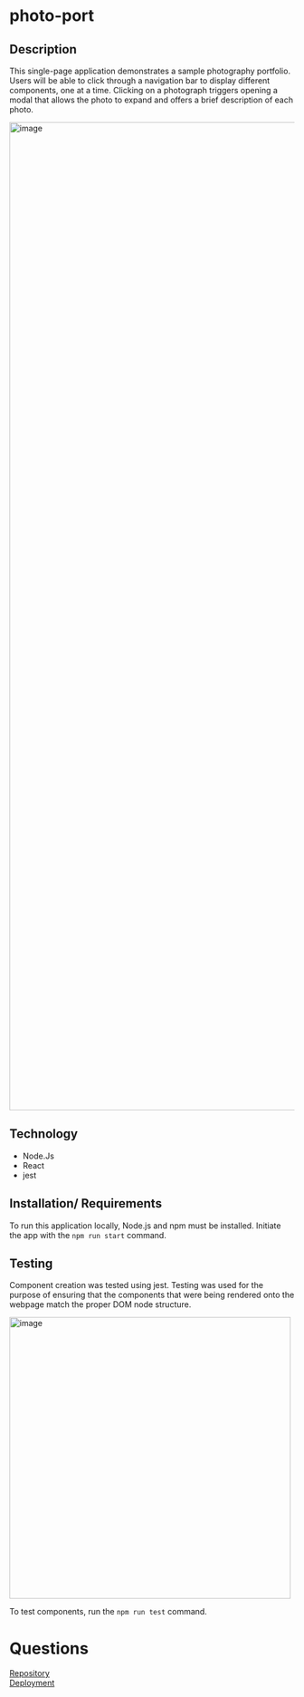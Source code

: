 # photo-port

## Description
This single-page application demonstrates a sample photography portfolio. Users will be able to click through a navigation bar to display different components, one at a time. Clicking on a photograph triggers opening a modal that allows the photo to expand and offers a brief description of each photo. 

<img width="1744" alt="image" src="https://user-images.githubusercontent.com/86696492/197655537-83a162b0-94da-43ed-bc11-9498309cd041.png">

## Technology
* Node.Js
* React
* jest

## Installation/ Requirements
To run this application locally, Node.js and npm must be installed.
Initiate the app with the `npm run start` command.  

## Testing 
Component creation was tested using jest. Testing was used for the purpose of ensuring that the components that were being rendered onto the webpage match the proper DOM node structure. 

<img width="497" alt="image" src="https://user-images.githubusercontent.com/86696492/197657533-fa7b0c16-9e61-44ce-983b-5aecce0a43da.png">  


To test components, run the `npm run test` command.  

# Questions
[Repository](https://github.com/nicolalenee/photo-port)  
[Deployment](https://photo-port.vercel.app/)
